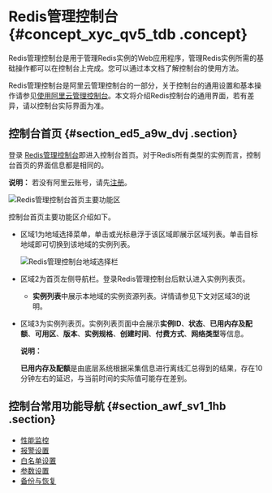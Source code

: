 # Redis管理控制台 {#concept_xyc_qv5_tdb .concept}

Redis管理控制台是用于管理Redis实例的Web应用程序，管理Redis实例所需的基础操作都可以在控制台上完成。您可以通过本文档了解控制台的使用方法。

Redis管理控制台是阿里云管理控制台的一部分，关于控制台的通用设置和基本操作请参见[使用阿里云管理控制台](https://www.alibabacloud.com/help/doc-detail/47605.html)。本文将介绍Redis控制台的通用界面，若有差异，请以控制台实际界面为准。

## 控制台首页 {#section_ed5_a9w_dvj .section}

登录 [Redis管理控制台](https://kvstore.console.aliyun.com/)即进入控制台首页。对于Redis所有类型的实例而言，控制台首页的界面信息都是相同的。

**说明：** 若没有阿里云账号，请先[注册](https://account.alibabacloud.com/register/intl_register.html)。

 ![Redis管理控制台首页主要功能区](images/973_zh-CN.png "Redis管理控制台首页")

控制台首页主要功能区介绍如下。

-   区域1为地域选择菜单，单击或光标悬浮于该区域即展示区域列表。单击目标地域即可切换到该地域的实例列表。

    ![Redis管理控制台地域选择栏](http://static-aliyun-doc.oss-cn-hangzhou.aliyuncs.com/assets/img/3122/156592669340288_zh-CN.png)

-   区域2为首页左侧导航栏。登录Redis管理控制台后默认进入实例列表页。
    -   **实例列表**中展示本地域的实例资源列表。详情请参见下文对区域3的说明。
-   区域3为实例列表页。实例列表页面中会展示**实例ID**、**状态**、**已用内存及配额**、**可用区**、**版本**、**实例规格**、**创建时间**、**付费方式**、**网络类型**等信息。

    **说明：** 

    **已用内存及配额**是由底层系统根据采集信息进行离线汇总得到的结果，存在10分钟左右的延迟，与当前时间的实际值可能存在差别。


## 控制台常用功能导航 {#section_awf_sv1_1hb .section}

-   [性能监控](../../../../intl.zh-CN/用户指南/性能监控/监控指标说明.md#)
-   [报警设置](../../../../intl.zh-CN/用户指南/报警设置.md#)
-   [白名单设置](../../../../intl.zh-CN/用户指南/实例管理/设置IP白名单.md#)
-   [参数设置](../../../../intl.zh-CN/用户指南/参数设置/参数说明及设置方法.md#)
-   [备份与恢复](../../../../intl.zh-CN/用户指南/备份与恢复/在控制台进行备份与恢复.md#)

